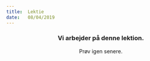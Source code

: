 ```yaml
---
title:  Lektie
date:   08/04/2019
---
```


### <center>Vi arbejder på denne lektion.</center>
<center>Prøv igen senere.</center>